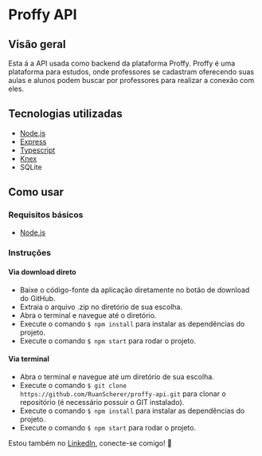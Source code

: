 # Proffy API

## Visão geral
Esta á a API usada como backend da plataforma Proffy. Proffy é uma plataforma para estudos, onde professores se cadastram oferecendo suas aulas e alunos podem buscar por professores para realizar a conexão com eles.

## Tecnologias utilizadas
- [Node.js](https://nodejs.org/)
- [Express](https://expressjs.com/pt-br/)
- [Typescript](https://www.typescriptlang.org/)
- [Knex](http://knexjs.org/)
- SQLite

## Como usar
### Requisitos básicos
- [Node.js](https://nodejs.org/)

### Instruções
#### Via download direto
- Baixe o código-fonte da aplicação diretamente no botão de download do GitHub.
- Extraia o arquivo .zip no diretório de sua escolha.
- Abra o terminal e navegue até o diretório.
- Execute o comando `$ npm install` para instalar as dependências do projeto.
- Execute o comando `$ npm start` para rodar o projeto.

#### Via terminal
- Abra o terminal e navegue até um diretório de sua escolha.
- Execute o comando `$ git clone https://github.com/RuanScherer/proffy-api.git` para clonar o repositório (é necessário possuir o GIT instalado).
- Execute o comando `$ npm install` para instalar as dependências do projeto.
- Execute o comando `$ npm start` para rodar o projeto.

Estou também no [LinkedIn](https://www.linkedin.com/in/ruan-scherer/), conecte-se comigo! :rocket:
